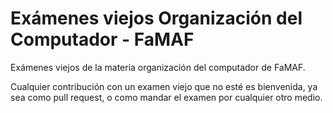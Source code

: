 # Exámenes viejos Organización del Computador - FaMAF

Exámenes viejos de la materia organización del computador de FaMAF.

Cualquier contribución con un examen viejo que no esté es bienvenida, ya sea como pull request, o como mandar el examen por cualquier otro medio.
